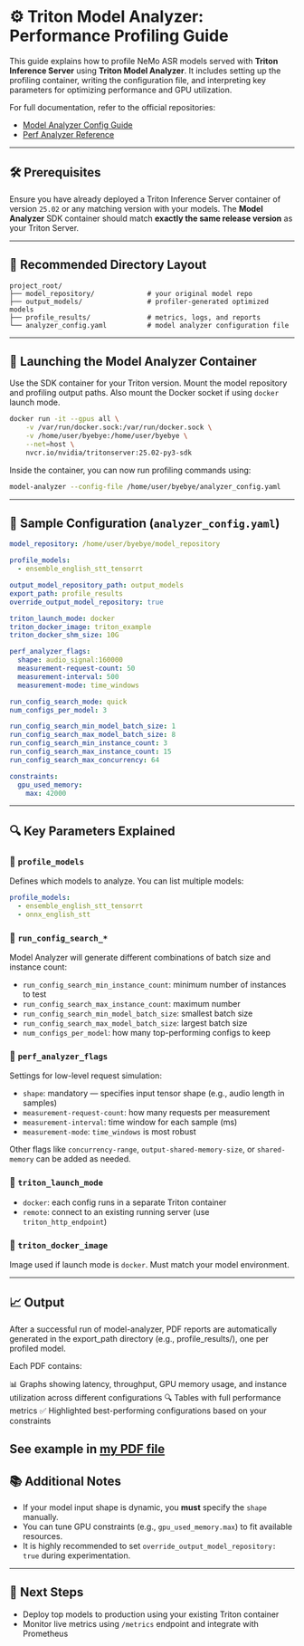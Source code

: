 # ⚙️ Triton Model Analyzer: Performance Profiling Guide

This guide explains how to profile NeMo ASR models served with **Triton Inference Server** using **Triton Model Analyzer**. It includes setting up the profiling container, writing the configuration file, and interpreting key parameters for optimizing performance and GPU utilization.

For full documentation, refer to the official repositories:

* [Model Analyzer Config Guide](https://github.com/triton-inference-server/model_analyzer/blob/main/docs/config.md)
* [Perf Analyzer Reference](https://github.com/triton-inference-server/perf_analyzer/blob/main/README.md)

---

## 🛠 Prerequisites

Ensure you have already deployed a Triton Inference Server container of version `25.02` or any matching version with your models. The **Model Analyzer** SDK container should match **exactly the same release version** as your Triton Server.

---

## 🧱 Recommended Directory Layout

```
project_root/
├── model_repository/             # your original model repo
├── output_models/                # profiler-generated optimized models
├── profile_results/              # metrics, logs, and reports
└── analyzer_config.yaml          # model analyzer configuration file
```

---

## 🚀 Launching the Model Analyzer Container

Use the SDK container for your Triton version. Mount the model repository and profiling output paths. Also mount the Docker socket if using `docker` launch mode.

```bash
docker run -it --gpus all \
    -v /var/run/docker.sock:/var/run/docker.sock \
    -v /home/user/byebye:/home/user/byebye \
    --net=host \
    nvcr.io/nvidia/tritonserver:25.02-py3-sdk
```

Inside the container, you can now run profiling commands using:

```bash
model-analyzer --config-file /home/user/byebye/analyzer_config.yaml
```

---

## 📄 Sample Configuration (`analyzer_config.yaml`)

```yaml
model_repository: /home/user/byebye/model_repository

profile_models:
  - ensemble_english_stt_tensorrt

output_model_repository_path: output_models
export_path: profile_results
override_output_model_repository: true

triton_launch_mode: docker
triton_docker_image: triton_example
triton_docker_shm_size: 10G

perf_analyzer_flags:
  shape: audio_signal:160000
  measurement-request-count: 50
  measurement-interval: 500
  measurement-mode: time_windows

run_config_search_mode: quick
num_configs_per_model: 3

run_config_search_min_model_batch_size: 1
run_config_search_max_model_batch_size: 8
run_config_search_min_instance_count: 3
run_config_search_max_instance_count: 15
run_config_search_max_concurrency: 64

constraints:
  gpu_used_memory:
    max: 42000
```

---

## 🔍 Key Parameters Explained

### 🔹 `profile_models`

Defines which models to analyze. You can list multiple models:

```yaml
profile_models:
  - ensemble_english_stt_tensorrt
  - onnx_english_stt
```

### 🔹 `run_config_search_*`

Model Analyzer will generate different combinations of batch size and instance count:

* `run_config_search_min_instance_count`: minimum number of instances to test
* `run_config_search_max_instance_count`: maximum number
* `run_config_search_min_model_batch_size`: smallest batch size
* `run_config_search_max_model_batch_size`: largest batch size
* `num_configs_per_model`: how many top-performing configs to keep

### 🔹 `perf_analyzer_flags`

Settings for low-level request simulation:

* `shape`: mandatory — specifies input tensor shape (e.g., audio length in samples)
* `measurement-request-count`: how many requests per measurement
* `measurement-interval`: time window for each sample (ms)
* `measurement-mode`: `time_windows` is most robust

Other flags like `concurrency-range`, `output-shared-memory-size`, or `shared-memory` can be added as needed.

### 🔹 `triton_launch_mode`

* `docker`: each config runs in a separate Triton container
* `remote`: connect to an existing running server (use `triton_http_endpoint`)

### 🔹 `triton_docker_image`

Image used if launch mode is `docker`. Must match your model environment.

---

## 📈 Output

After a successful run of model-analyzer, PDF reports are automatically generated in the export_path directory (e.g., profile_results/), one per profiled model.

Each PDF contains:

📊 Graphs showing latency, throughput, GPU memory usage, and instance utilization across different configurations
🔍 Tables with full performance metrics
✅ Highlighted best-performing configurations based on your constraints

See example in [my PDF file](results.pdf)
---

## 📚 Additional Notes

* If your model input shape is dynamic, you **must** specify the `shape` manually.
* You can tune GPU constraints (e.g., `gpu_used_memory.max`) to fit available resources.
* It is highly recommended to set `override_output_model_repository: true` during experimentation.

---

## 🧭 Next Steps

* Deploy top models to production using your existing Triton container
* Monitor live metrics using `/metrics` endpoint and integrate with Prometheus
